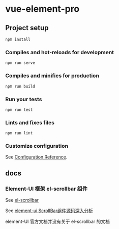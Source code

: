 # vue-element-pro

## Project setup
```
npm install
```

### Compiles and hot-reloads for development
```
npm run serve
```

### Compiles and minifies for production
```
npm run build
```

### Run your tests
```
npm run test
```

### Lints and fixes files
```
npm run lint
```

### Customize configuration
See [Configuration Reference](https://cli.vuejs.org/config/).

## docs


### Element-UI 框架 el-scrollbar 组件

See [el-scrollbar](https://juejin.im/post/5c83d5ac5188257e1c4dc9e7)

See [element-ui ScrollBar组件源码深入分析](https://juejin.im/post/5c4583eee51d4526e57d8a5a)

element-UI 官方文档并没有关于 el-scrollbar 的文档
